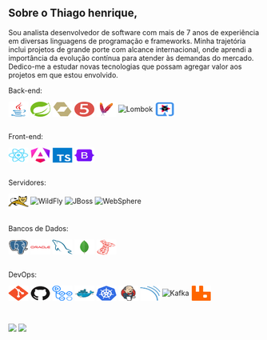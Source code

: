 ## Sobre o Thiago henrique,

Sou analista desenvolvedor de software com mais de 7 anos de experiência em diversas linguagens de programação e frameworks. Minha trajetória inclui
projetos de grande porte com alcance internacional, onde aprendi a importância da evolução contínua para atender às demandas do mercado. Dedico-me a 
estudar novas tecnologias que possam agregar valor aos projetos em que estou envolvido.
<br>

Back-end:
<div style="display: inline_block">
<img align="center" alt="Java" height="30" width="40" src="https://raw.githubusercontent.com/devicons/devicon/master/icons/java/java-original.svg">
<img align="center" alt="Spring" height="30" width="40" src="https://raw.githubusercontent.com/devicons/devicon/master/icons/spring/spring-original.svg">
<img align="center" alt="Hibernate" height="30" width="40" src="https://raw.githubusercontent.com/devicons/devicon/master/icons/hibernate/hibernate-plain.svg">
<img align="center" alt="JUnit" height="30" width="40" src="https://raw.githubusercontent.com/devicons/devicon/master/icons/junit/junit-plain.svg">
<img align="center" alt="Maven" height="30" width="40" src="https://raw.githubusercontent.com/devicons/devicon/master/icons/maven/maven-original.svg">
<img align="center" alt="Lombok" height="30" width="40" src="https://raw.githubusercontent.com/devicons/devicon/master/icons/lombok/lombok-original.svg"> 
<img align="center" alt="Quarkus" height="30" width="40" src="https://raw.githubusercontent.com/devicons/devicon/master/icons/quarkus/quarkus-original.svg"> 
</div>
<br> 

Front-end:
<div style="display: inline_block">
<img align="center" alt="React" height="30" width="40" src="https://raw.githubusercontent.com/devicons/devicon/master/icons/react/react-original.svg">
<img align="center" alt="Angular" height="30" width="40" src="https://raw.githubusercontent.com/devicons/devicon/master/icons/angular/angular-original.svg">
<img align="center" alt="TypeScript" height="30" width="40" src="https://raw.githubusercontent.com/devicons/devicon/master/icons/typescript/typescript-plain.svg">
<img align="center" alt="Bootstrap" height="30" width="40" src="https://raw.githubusercontent.com/devicons/devicon/master/icons/bootstrap/bootstrap-original.svg">
</div>
<br>

Servidores:
<div style="display: inline_block">
<img align="center" alt="Tomcat" height="30" width="40" src="https://raw.githubusercontent.com/devicons/devicon/master/icons/tomcat/tomcat-original.svg">
<img align="center" alt="WildFly" height="30" width="40" src="https://raw.githubusercontent.com/devicons/devicon/master/icons/wildfly/wildfly-original.svg">
<img align="center" alt="JBoss" height="30" width="40" src="https://raw.githubusercontent.com/devicons/devicon/master/icons/jboss/jboss-original.svg">
<img align="center" alt="WebSphere" height="30" width="40" src="https://raw.githubusercontent.com/devicons/devicon/master/icons/websphere/websphere-original.svg">
</div>
<br>

Bancos de Dados:
<div style="display: inline_block">
<img align="center" alt="PostgreSQL" height="30" width="40" src="https://raw.githubusercontent.com/devicons/devicon/master/icons/postgresql/postgresql-original.svg">
<img align="center" alt="Oracle" height="30" width="40" src="https://raw.githubusercontent.com/devicons/devicon/master/icons/oracle/oracle-original.svg">
<img align="center" alt="MySQL" height="30" width="40" src="https://raw.githubusercontent.com/devicons/devicon/master/icons/mysql/mysql-original.svg">
<img align="center" alt="MongoDB" height="30" width="40" src="https://raw.githubusercontent.com/devicons/devicon/master/icons/mongodb/mongodb-original.svg">
<img align="center" alt="SQL Server" height="30" width="40" src="https://raw.githubusercontent.com/devicons/devicon/master/icons/microsoftsqlserver/microsoftsqlserver-plain.svg">
</div>
<br>

DevOps:
<div style="display: inline_block">
<img align="center" alt="Git" height="30" width="40" src="https://raw.githubusercontent.com/devicons/devicon/master/icons/git/git-original.svg">
<img align="center" alt="GitHub" height="30" width="40" src="https://raw.githubusercontent.com/devicons/devicon/master/icons/github/github-original.svg">
<img align="center" alt="GitHub Actions" height="30" width="40" src="https://raw.githubusercontent.com/devicons/devicon/master/icons/githubactions/githubactions-original.svg">
<img align="center" alt="Docker" height="30" width="40" src="https://raw.githubusercontent.com/devicons/devicon/master/icons/docker/docker-original.svg">
<img align="center" alt="Kubernetes" height="30" width="40" src="https://raw.githubusercontent.com/devicons/devicon/master/icons/kubernetes/kubernetes-plain.svg">
<img align="center" alt="Jenkins" height="30" width="40" src="https://raw.githubusercontent.com/devicons/devicon/master/icons/jenkins/jenkins-original.svg">
<img align="center" alt="SonarQube" height="30" width="40" src="https://raw.githubusercontent.com/devicons/devicon/master/icons/sonarqube/sonarqube-original.svg">
<img align="center" alt="Kafka" height="30" width="40" src="https://raw.githubusercontent.com/devicons/devicon/master/icons/kafka/kafka-original.svg">
<img align="center" alt="RabbitMQ" height="30" width="40" src="https://raw.githubusercontent.com/devicons/devicon/master/icons/rabbitmq/rabbitmq-original.svg">
</div>
<br>

##
<div> 
  <a href = "mailto:thiago.henrique.25@hotmail.com"><img src="https://img.shields.io/badge/-Hotmail-%23333?style=for-the-badge&logo=hotmail&logoColor=white" target="_blank"></a>
  <a href="https://www.linkedin.com/in/thiago-melo-045950b6/" target="_blank"><img src="https://img.shields.io/badge/-LinkedIn-%230077B5?style=for-the-badge&logo=linkedin&logoColor=white" target="_blank"></a> 
</div>
